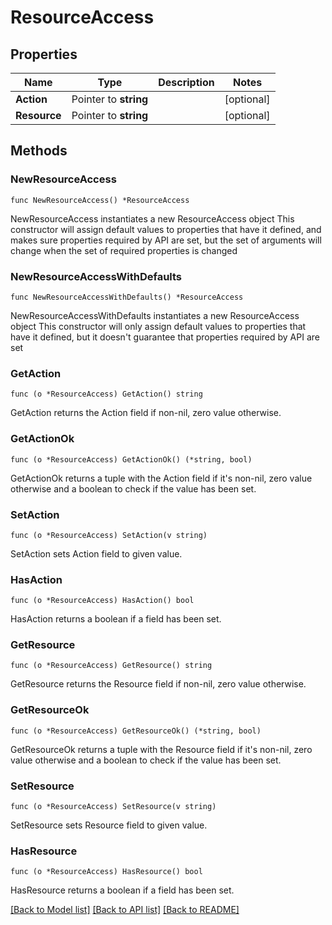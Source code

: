 # ResourceAccess

## Properties

Name | Type | Description | Notes
------------ | ------------- | ------------- | -------------
**Action** | Pointer to **string** |  | [optional] 
**Resource** | Pointer to **string** |  | [optional] 

## Methods

### NewResourceAccess

`func NewResourceAccess() *ResourceAccess`

NewResourceAccess instantiates a new ResourceAccess object
This constructor will assign default values to properties that have it defined,
and makes sure properties required by API are set, but the set of arguments
will change when the set of required properties is changed

### NewResourceAccessWithDefaults

`func NewResourceAccessWithDefaults() *ResourceAccess`

NewResourceAccessWithDefaults instantiates a new ResourceAccess object
This constructor will only assign default values to properties that have it defined,
but it doesn't guarantee that properties required by API are set

### GetAction

`func (o *ResourceAccess) GetAction() string`

GetAction returns the Action field if non-nil, zero value otherwise.

### GetActionOk

`func (o *ResourceAccess) GetActionOk() (*string, bool)`

GetActionOk returns a tuple with the Action field if it's non-nil, zero value otherwise
and a boolean to check if the value has been set.

### SetAction

`func (o *ResourceAccess) SetAction(v string)`

SetAction sets Action field to given value.

### HasAction

`func (o *ResourceAccess) HasAction() bool`

HasAction returns a boolean if a field has been set.

### GetResource

`func (o *ResourceAccess) GetResource() string`

GetResource returns the Resource field if non-nil, zero value otherwise.

### GetResourceOk

`func (o *ResourceAccess) GetResourceOk() (*string, bool)`

GetResourceOk returns a tuple with the Resource field if it's non-nil, zero value otherwise
and a boolean to check if the value has been set.

### SetResource

`func (o *ResourceAccess) SetResource(v string)`

SetResource sets Resource field to given value.

### HasResource

`func (o *ResourceAccess) HasResource() bool`

HasResource returns a boolean if a field has been set.


[[Back to Model list]](../README.md#documentation-for-models) [[Back to API list]](../README.md#documentation-for-api-endpoints) [[Back to README]](../README.md)


